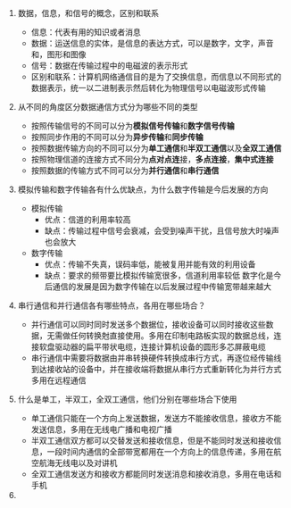 1. 数据，信息，和信号的概念，区别和联系
    - 信息：代表有用的知识或者消息
    - 数据：运送信息的实体，是信息的表达方式，可以是数字，文字，声音和，图形和图像
    - 信号：数据在传输过程中的电磁波的表示形式
    - 区别和联系：计算机网络通信目的是为了交换信息，而信息以不同形式的数据表示，统一以二进制表示然后转化为物理信号以电磁波形式传输
    
2. 从不同的角度区分数据通信方式分为哪些不同的类型
    - 按照传输信号的不同可以分为**模拟信号传输**和**数字信号传输**
    - 按照同步作用的不同可以分为**异步传输**和**同步传输**
    - 按照数据传输方向的不同可以分为**单工通信**和**半双工通信**以及**全双工通信**
    - 按照物理信道的连接方式不同分为**点对点连**接，**多点连接**，**集中式连接**
    - 按照数据的传输方式不同可以分为**并行通信**和**串行通信**
    
3. 模拟传输和数字传输各有什么优缺点，为什么数字传输是今后发展的方向
    - 模拟传输
        - 优点：信道的利用率较高
        - 缺点：传输过程中信号会衰减，会受到噪声干扰，且信号放大时噪声也会放大
    - 数字传输
        - 优点：传输不失真，误码率低，能被复用并能有效的利用设备
        - 缺点：要求的频带要比模拟传输宽很多，信道利用率较低
    数字化是今后通信的发展是因为数字传输在以后发展过程中传输宽带越来越大
4. 串行通信和并行通信各有哪些特点，各用在哪些场合？
    - 并行通信可以同时同时发送多个数据位，接收设备可以同时接收这些数据，无需做任何转换尅直接使用。多用在印制电路板实现的数据总线，连接软盘驱动器的扁平带状电缆，连接计算机设备的圆形多芯屏蔽电缆
    - 串行通信中需要将数据由并串转换硬件转换成串行方式，再逐位经传输线到达接收站的设备中，并在接收端将数据从串行方式重新转化为并行方式多用在远程通信
5.  什么是单工，半双工，全双工通信，他们分别在哪些场合下使用
    - 单工通信只能在一个方向上发送数据，发送方不能接收信息，接收方不能发送信息，多用在无线电广播和电视广播
    - 半双工通信双方都可以交替发送和接收信息，但是不能同时发送和接收信息，一段时间内通信的全部带宽都用在一个方向上的信息传递，多用在航空航海无线电以及对讲机
    - 全双工通信发送方和接收方都能同时发送消息和接收消息，多用在电话和手机
6.  
